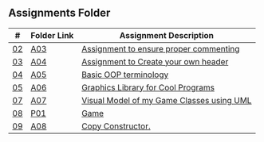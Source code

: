 ## Assignments Folder

|      #      | Folder Link  | Assignment Description                             |
| :---------: | ------------ | -------------------------------------------------- |
| [02](./A03) | [A03](./A03) | [Assignment to ensure proper commenting](./A03)    |
| [03](./A04) | [A04](./A04) | [Assignment to Create your own header](./A04)      |
| [04](./A05) | [A05](./A05) | [Basic OOP terminology](./A05)                     |
| [05](./A06) | [A06](./A06) | [Graphics Library for Cool Programs](./A06)        |
| [07](./A07) | [A07](./A07) | [Visual Model of my Game Classes using UML](./A07) |
| [08](./P01) | [P01](./P01) | [Game](./P01)                                      |
| [09](./A08) | [A08](./A08) | [Copy Constructor.](./0A8)                         |
